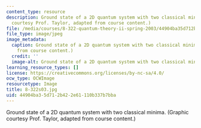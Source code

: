 ```yaml
---
content_type: resource
description: Ground state of a 2D quantum system with two classical minima. (Graphic
  courtesy Prof. Taylor, adapted from course content.)
file: /media/courses/8-322-quantum-theory-ii-spring-2003/44904ba35d712b422e61110b337b7bba_8-322s03.jpg
file_type: image/jpeg
image_metadata:
  caption: Ground state of a 2D quantum system with two classical minima. (Image adapted
    from course content.)
  credit: ''
  image-alt: Ground state of a 2D quantum system with two classical minima.
learning_resource_types: []
license: https://creativecommons.org/licenses/by-nc-sa/4.0/
ocw_type: OCWImage
resourcetype: Image
title: 8-322s03.jpg
uid: 44904ba3-5d71-2b42-2e61-110b337b7bba
---
```

Ground state of a 2D quantum system with two classical minima. (Graphic courtesy Prof. Taylor, adapted from course content.)